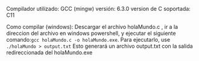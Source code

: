 Compilador utilizado: GCC (mingw)
versión:    6.3.0
version de C soportada: C11

Como compilar (windows): Descargar el archivo holaMundo.c , ir a la direccion del archivo en windows powershell, y ejecutar el siguiente comando:`gcc holaMundo.c -o holaMundo.exe`. Para ejecutarlo, use `./holaMundo > output.txt`
Esto generará un archivo output.txt con la salida redireccionada del holaMundo.exe 